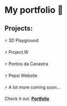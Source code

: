 # My portfolio 🚀


## Projects:

⚡️ 3D Playground 

⚡️ Project.W

⚡️ Pontos da Canastra

⚡️ Pepsi Website

⚡️ A lot more coming soon...

Check it out: **[Portfolio](jwiebbelling.github.io)**
